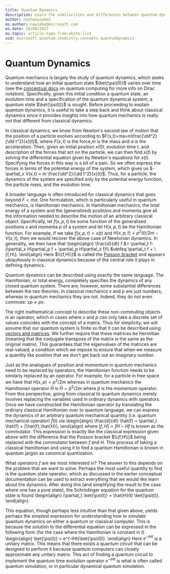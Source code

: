 ```yaml
---
title: Quantum Dynamics 
description: Learn the similarities and differences between quantum dynamics and classical dynamics. 
author: nathanwiebe2
ms.author: nawiebe@microsoft.com
ms.date: 10/09/2017
ms.topic: article-type-from-white-list
uid: microsoft.quantum.chemistry.concepts.quantumdynamics
---
```


# Quantum Dynamics

Quantum mechanics is largely the study of quantum dynamics, which seeks to understand how an initial quantum state $\ket{\psi(0)}$ varies over time (see the [conceptual docs](xref:microsoft.quantum.concepts.dirac) on quantum computing for more info on Dirac notation).
Specifically, given this initial condition a quantum state, an evolution time and a specification of the quantum dynamical system, a quantum state $\ket{\psi(t)}$ is sought.
Before proceeding to explain quantum dynamics, it is useful to take a step back and think about classical dynamics since it provides insights into how quantum mechanics is really not that different from classical dynamics.

In classical dynamics, we know from Newton's second law of motion that the position of a particle evolves according to $F(x,t)=ma=m\frac{\dd^2}{\dd t^2}{x}(t)$, where $F(x,t)$ is the force,$m$ is the mass and $a$ is the acceleration.
Then, given an initial position $x(0)$, evolution time $t$, and description of the forces that act on the particle, we can then find $x(t)$ by solving the differential equation given by Newton's equations for $x(t)$.
Specifying the forces in this way is a bit of a pain.
So we often express the forces in terms of the potential energy of the system, which gives us $-\partial_x V(x,t) = m \frac{\dd^2}{\dd t^2}{x}(t)$.
Thus, for a particle, the dynamics of the system are specified only by the potential energy function, the particle mass, and the evolution time.

A broader language is often introduced for classical dynamics that goes beyond $F=ma$.
One formulation, which is particularly useful in quantum mechanics, is Hamiltonian mechanics.
In Hamiltonian mechanics, the total energy of a system and the (generalized) positions and momenta give all the information needed to describe the motion of an arbitrary classical object.
Specifically, let $f(x,p,t)$ be some function of the generalized positions $x$ and momenta $p$ of a system and let $H(x,p,t)$ be the Hamiltonian function.
For example, if we take $f(x,p,t)= x(t)$ and $H(x,p,t)=p^2(t)/2m - V(x,t)$, then we would recover the above case of Newtonian dynamics.
In generality, we then have that 
\begin{align}
\frac{d}{dt} f &= \partial_t f- (\partial_x H\partial_p f + \partial_p H\partial_x f)\\\\
&\defeq \partial_t f + \\{f,H\\}.
\end{align}
Here $\\{f,H\\}$ is called the [Poisson bracket](https://en.wikipedia.org/wiki/Poisson_bracket) and appears ubiquitously in classical dynamics because of the central role it plays in defining dynamics.

Quantum dynamics can be described using exactly the same language.
The Hamiltonian, or total energy, completely specifies the dynamics of any closed quantum system.
There are, however, some substantial differences between the two theories.
In classical mechanics $x$ and $p$ are just numbers, whereas in quantum mechanics they are not.
Indeed, they do not even commute: $xp \ne px$.

The right mathematical concept to describe these non-commuting objects is an operator, which in cases where $x$ and $p$ can only take a discrete set of values coincides with the concept of a matrix.
Thus for simplicity, we will assume that our quantum system is finite so that it can be described using [vectors and matrices](xref:microsoft.quantum.concepts.vectors).
We further require that these matrices be Hermitian (meaning that the conjugate transpose of the matrix is the same as the original matrix).
This guarantees that the eigenvalues of the matrices are real-valued; a condition which we impose to ensure that when we measure a quantity like position that we don't get back out an imaginary number.

Just as the analogues of position and momentum in quantum mechanics need to be replaced by operators, the Hamiltonian function needs to be similarly replaced by an operator.
For example, for a particle in free space we have that $H(x,p) = p^2/2m$ whereas in quantum mechanics the Hamiltonian operator $\hat{H}$ is $\hat{H}= \hat{p}^2/2m$ where $\hat{p}$ is the momentum operator.
From this perspective, going from classical to quantum dynamics merely involves replacing the variables used in ordinary dynamics with operators.
Once we have constructed the Hamiltonian operator by translating the ordinary classical Hamiltonian over to quantum language, we can express the dynamics of an arbitrary quantum mechanical quantity (i.e. quantum mechanical operator) $\hat{f}(t)$ via
\begin{align}
\frac{d}{dt} \hat{f} = \partial_t \hat{f} + [\hat{f},\hat{H}],
\end{align}
where $[f,H] = fH -Hf$ is known as the commutator.
This expression is exactly like the classical expression given above with the difference that the Poisson bracket $\\{f,H\\}$ being replaced with the commutator between $f$ and $H$.
This process of taking a classical Hamiltonian and using it to find a quantum Hamiltonian is known in quantum jargon as canonical quantization.

What operators $f$ are we most interested in?  The answer to this depends on the problem that we want to solve.
Perhaps the most useful quantity to find is the quantum state operator, which as discussed in the earlier conceptual documentation can be used to extract everything that we would like learn about the dynamics.
After doing this (and simplifying the result to the case where one has a pure state), the Schrödinger equation for the quantum state is found
\begin{align}
i\partial_t \ket{\psi(t)} = \hat{H}(t) \ket{\psi(t)}.
\end{align}

This equation, though perhaps less intuitive than that given above, yields perhaps the simplest expression for understanding how to simulate quantum dynamics on either a quantum or classical computer.
This is because the solution to the differential equation can be expressed in the following form (for the case where the Hamiltonian is constant in $t$)
\begin{align}
\ket{\psi(t)} = e^{-iHt}\ket{\psi(0)}.
\end{align}
Here $e^{-iHt}$ is a unitary matrix.
This means that there exists a quantum circuit that can be designed to perform it because quantum computers can closely approximate any unitary matrix.
This act of finding a quantum circuit to implement the quantum time evolution operator $e^{-iHt}$ is what is often called quantum simulation, or in particular dynamical quantum simulation.
